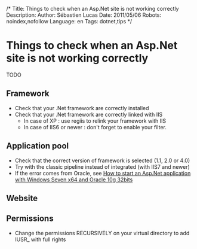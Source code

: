 /*
Title: Things to check when an Asp.Net site is not working correctly
Description: 
Author: Sébastien Lucas
Date: 2011/05/06
Robots: noindex,nofollow
Language: en
Tags: dotnet,tips
*/
# Things to check when an Asp.Net site is not working correctly

TODO

## Framework

*	Check that your .Net framework are correctly installed
*	Check that your .Net framework are correctly linked with IIS
    * In case of XP : use regiis to relink your framework with IIS
    * In case of IIS6 or newer : don't forget to enable your filter.

## Application pool

*	Check that the correct version of framework is selected (1.1, 2.0 or 4.0)
*	Try with the classic pipeline instead of integrated (with IIS7 and newer)
*	If the error comes from Oracle, see [How to start an Asp.Net application with Windows Seven x64 and Oracle 10g 32bits](/en/tips/oracle32-seven64-aspnet)

## Website

## Permissions

*	Change the permissions RECURSIVELY on your virtual directory to add IUSR_ with full rights







